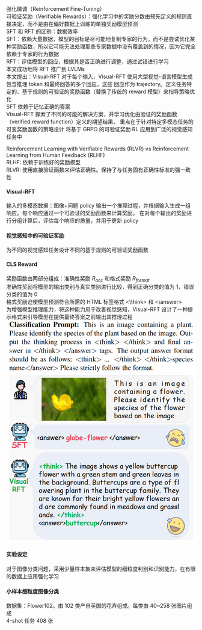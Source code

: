 强化微调（Reinforcement Fine-Tuning）  
可验证奖励（Verifiable Rewards）：强化学习中的奖励分数由预先定义的规则直接决定，而不是由在偏好数据上训练的单独奖励模型预测  
SFT 和 RFT 的区别：数据效率  
SFT：依赖大量数据，模型的目标是尽可能地复制专家的行为，而不是尝试优化某种奖励函数，所以它可能无法处理那些专家数据中没有覆盖到的情况，因为它完全依赖于专家的行为数据    
RFT：评估模型的回应，根据其是否正确进行调整，通过试错进行学习  
本文成功地将 RFT 推广到 LVLMs  
本文提出：Visual-RFT
对于每个输入，Visual-RFT 使用大型视觉-语言模型生成包含推理 token 和最终回答的多个回应，这些
回应作为 trajectory。定义任务特定的、基于规则的可验证的奖励函数（替换了传统的 reward 模型）来指导策略优化  
SFT 依赖于记忆正确的答案  
Visual-RFT 探索了不同的可能的解决方案，并学习优化由验证的奖励函数（verified reward function）定义的期望结果，
重点在于针对特定多模态任务的可变奖励函数的策略设计
将基于 GRPO 的可验证奖励 RL 应用到广泛的视觉感知任务中

Reinforcement Learning with Verifiable Rewards (RLVR) vs Reinforcement Learning from Human Feedback (RLHF)  
RLHF: 依赖于训练好的奖励模型  
RLVR: 使用直接验证函数来评估正确性。保持了与任务固有正确性标准的强一致性  

#### Visual-RFT
输入的多模态数据：图像+问题
policy 输出一个推理过程，并根据输入生成一组响应。每个响应通过一个可验证的奖励函数来计算奖励。
在对每个输出的奖励进行分组计算后，评估每个响应的质量，并用于更新 policy

#### 视觉感知中的可验证奖励
为不同的视觉感知任务设计不同的基于规则的可验证奖励函数

#### CLS Reward
奖励函数由两部分组成：准确性奖励 $R_{acc}$ 和格式奖励 $R_{format}$  
准确性奖励将模型的输出类别与真实类别进行比较，得到正确分类的值为 1，错误分类的值为 0  
格式奖励迫使模型预测符合所需的 HTML 标签格式 <\think\> 和 <\answer\>  
为增强模型推理能力，将这种能力用于改善视觉感知，Visual-RFT 设计了一种提示格式来引导模型在提供最终答案之前输出其推理过程
![img.png](Prompt.png)
![img.png](Fine_Gain_CLS.png)

#### 实验设定
对于图像分类问题，采用少量样本集来评估模型的细粒度判别和识别能力，在有限的数据上应用强化学习

#### 小样本细粒度图像分类
数据集：Flower102。由 102 类产自英国的花卉组成。每类由 40~258 张图片组成  
4-shot 任务 408 张                                                                                                                                                                                                                                                                                                                                                                                                                                                                                                                                                                                                                                                                                                                                                                                                                                                                                                                                                                                                                                                                                                                                                                                                                                                                                                                                                                                                                                                                                                                                                                                                                                                                                                                                                                                                                                                                                                                                                                                                                                                                                                                                                                                                                                                                                                                                                                                                                                                                                                                                                                                                                                                                                                                                                                                                                                                                                                                                                                                                                                                                                                                                                                                                                                                                                                                                                                                                                                                                                                                                                                                                                                                                                                                                                                                                                                                                                                                                                                                                                                                                                                                                                                                                                                                                                                                                                                                                                                                                                                                                                                                                                                                                                                                                                                                                                                                                                                                                                                                                                                                                                                                                                                                                                                                                                                                                                                                                                                                                                                                                                                                                                                                                                                                                                                                                                                                                                                                                                                                                                                                                                                                                                                                                                                                                                                                                                                                                                                                                                                                                                                                                                                                                                                                                                                                                                                                                                                                                                                                                                                                                                                                                                                                                                                                                                                                                                                                                                                                                                                                                                                                                                                 